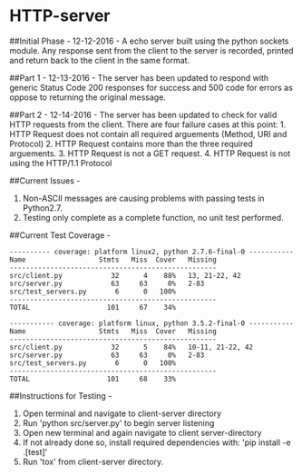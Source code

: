# HTTP-server

##Initial Phase - 12-12-2016 - 
A echo server built using the python sockets module.  Any response sent from the client to the server is recorded, printed and return back to the client in the same format. 

##Part 1 - 12-13-2016 - 
The server has been updated to respond with generic Status Code 200 responses for success and 500 code for errors as oppose to returning the original message. 

##Part 2 - 12-14-2016 - 
The server has been updated to check for valid HTTP requests from the client.  There are four failure cases at this point:
    1. HTTP Request does not contain all required arguements (Method, URI and Protocol)
    2. HTTP Request contains more than the three required arguements.
    3. HTTP Request is not a GET request.
    4. HTTP Request is not using the HTTP/1.1 Protocol

##Current Issues - 
1. Non-ASCII messages are causing problems with passing tests in Python2.7.
2. Testing only complete as a complete function, no unit test performed.

##Current Test Coverage - 
```
---------- coverage: platform linux2, python 2.7.6-final-0 -----------
Name                  Stmts   Miss  Cover   Missing
---------------------------------------------------
src/client.py            32      4    88%   13, 21-22, 42
src/server.py            63     63     0%   2-83
src/test_servers.py       6      0   100%
---------------------------------------------------
TOTAL                   101     67    34%
```
```
----------- coverage: platform linux, python 3.5.2-final-0 -----------
Name                  Stmts   Miss  Cover   Missing
---------------------------------------------------
src/client.py            32      5    84%   10-11, 21-22, 42
src/server.py            63     63     0%   2-83
src/test_servers.py       6      0   100%
---------------------------------------------------
TOTAL                   101     68    33%
```

##Instructions for Testing - 
1. Open terminal and navigate to client-server directory
2. Run 'python src/server.py' to begin server listening
3. Open new terminal and again navigate to client server-directory
4. If not already done so, install required dependencies with:
    'pip install -e .[test]'
5. Run 'tox' from client-server directory.